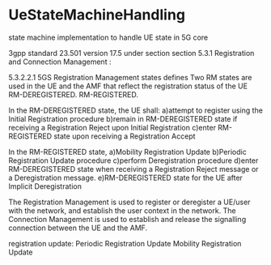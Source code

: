 # UeStateMachineHandling
state machine implementation to handle UE state in 5G core

3gpp standard 23.501 version 17.5 under section section 5.3.1 Registration and Connection Management :

5.3.2.2.1 5GS Registration Management states defines 
Two RM states are used in the UE and the AMF that reflect the registration status of the UE 
RM-DEREGISTERED.
RM-REGISTERED. 

In the RM-DEREGISTERED state, the UE shall:
  a)attempt to register using the Initial Registration procedure
  b)remain in RM-DEREGISTERED state if receiving a Registration Reject upon Initial Registration
  c)enter RM-REGISTERED state upon receiving a Registration Accept

In the RM-REGISTERED state, 
   a)Mobility Registration Update 
   b)Periodic Registration Update procedure 
   c)perform Deregistration procedure 
   d)enter RM-DEREGISTERED state when receiving a Registration Reject message or a Deregistration message.
   e)RM-DEREGISTERED state for the UE after Implicit Deregistration

   



   

The Registration Management is used to register or deregister a UE/user with the network, and establish the user context in the network. The Connection Management is used to establish and release the signalling connection between the UE and the AMF.

registration update:
Periodic Registration Update
Mobility Registration Update

